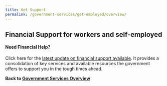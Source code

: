 ```yaml
---
title: Get Support
permalink: /government-services/get-employed/overview/
---
```


## Financial Support for workers and self-employed


#### Need Financial Help?
Click here for the <a href="https://articles.life.gov.sg/financial-support-workers-self-employed/" target="_blank">latest update on financial support available</a>. It provides a consolidation of key services and available resources the government offers to support you in the tough times ahead.


**Back to [Government Services Overview](/government-services/overview/)**
